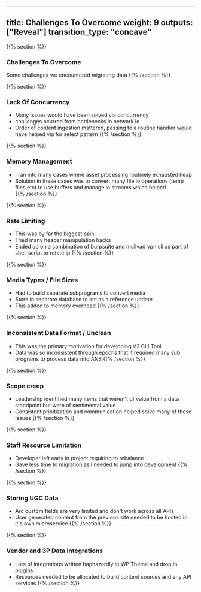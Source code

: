 
---
title: Challenges To  Overcome
weight: 9
outputs: ["Reveal"]
transition_type: "concave"
---

{{% section %}}
### Challenges To Overcome
Some challenges we encountered migrating data
{{% /section %}}

{{% section %}}
### Lack Of Concurrency
- Many issues would have been solved via concurrency
- challenges ocurred from bottlenecks in network io
- Order of content ingestion mattered, passing to a routine handler would
  have helped via for select pattern
{{% /section %}}

{{% section %}}
### Memory Management
- I ran into many cases where asset processing routinely exhausted heap
- Solution in these cases was to convert many file io operations (temp
  files,etc) to use buffers and manage io streams which helped  
{{% /section %}}

{{% section %}}
### Rate Limiting
- This was by far the biggest pain
- Tried many header manipulation hacks
- Ended up on a combination of burpsuite and mullvad vpn cli as part of
  shell script to rotate ip
{{% /section %}}

{{% section %}}
### Media Types / File Sizes
- Had to build separate subprograms to convert media
- Store in separate database to act as a reference update
- This added to memory overhead
{{% /section %}}

{{% section %}}
### Inconsistent Data Format / Unclean
- This was the primary motivation for developing V2 CLI Tool
- Data was so inconsistent through epochs that it required many sub
  programs to process data into ANS
{{% /section %}}

{{% section %}}
### Scope creep
- Leadership identified many items that weren't of value from a data
  standpoint but were of sentimental value
- Consistent prioitization and communication helped solve many of these
  issues
{{% /section %}}

{{% section %}}
### Staff Resource Limitation
- Developer left early in project requiring to rebalance
- Gave less time to migration as I needed to jump into development
{{% /section %}}

{{% section %}}
### Storing UGC Data
- Arc custom fields are very limited and don't work across all APIs
- User generated content from the previous site needed to be hosted in it's
  own microservice
{{% /section %}}

{{% section %}}
### Vendor and 3P Data Integrations
- Lots of integrations written haphazardly in WP Theme and drop in plugins
- Resources needed to be allocated to build content sources and any API
  services
{{% /section %}}
